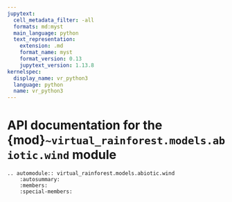 ```yaml
---
jupytext:
  cell_metadata_filter: -all
  formats: md:myst
  main_language: python
  text_representation:
    extension: .md
    format_name: myst
    format_version: 0.13
    jupytext_version: 1.13.8
kernelspec:
  display_name: vr_python3
  language: python
  name: vr_python3
---
```


# API documentation for the {mod}`~virtual_rainforest.models.abiotic.wind` module

```{eval-rst}
.. automodule:: virtual_rainforest.models.abiotic.wind
    :autosummary:
    :members:
    :special-members:
```
